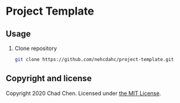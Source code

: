 # Project Template

## Usage

1. Clone repository

   ```bash
   git clone https://github.com/nehcdahc/project-template.git
   ```

## Copyright and license

Copyright 2020 Chad Chen.
Licensed under [the MIT License](/LICENSE).
